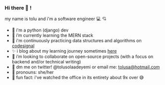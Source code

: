 ### Hi there 👋 !
my name is tolu and i'm a software engineer 💻 :cupid:

- :snake: i'm a python (django) dev
- 🌱 i’m currently learning the MERN stack
- :arrows_counterclockwise: i'm continuously practicing data structures and algorithms on [codesignal](https://codesignal.com)
- :sparkles: i blog about my learning journey sometimes [here](https://tolusolaadeyemi.hashnode.dev/)
- :space_invader: i’m looking to collaborate on open-source projects (with a focus on backend and/or technical writing)
- 💌 dm me on twitter! @tolusolaadeyemi or email me: tolusa@hotmail.com
- :strawberry: pronouns: she/her
- :mushroom: fun fact: i've watched the office in its entirety about 9x over :sweat_smile:


